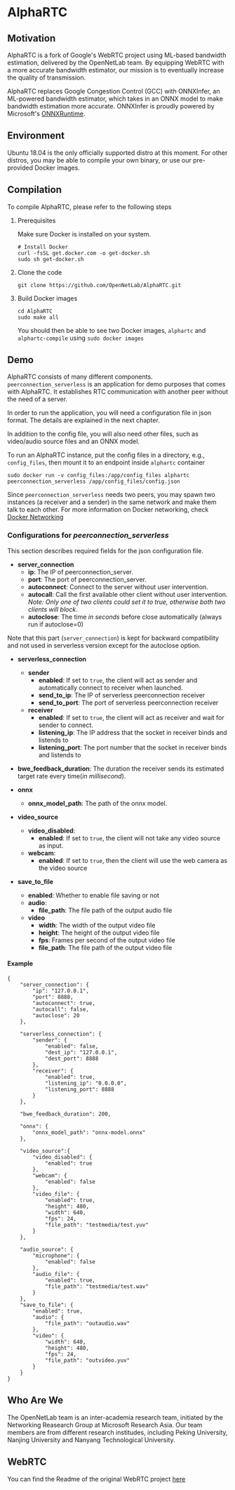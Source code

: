 # AlphaRTC

## Motivation
AlphaRTC is a fork of Google's WebRTC project using ML-based bandwidth estimation, delivered by the OpenNetLab team. By equipping WebRTC with a more accurate bandwidth estimator, our mission is to eventually increase the quality of transmission.

AlphaRTC replaces Google Congestion Control (GCC) with ONNXInfer, an ML-powered bandwidth estimator, which takes in an ONNX model to make bandwidth estimation more accurate. ONNXInfer is proudly powered by Microsoft's [ONNXRuntime](https://github.com/microsoft/onnxruntime).

## Environment
Ubuntu 18.04 is the only officially supported distro at this moment. For other distros, you may be able to compile your own binary, or use our pre-provided Docker images.

## Compilation

To compile AlphaRTC, please refer to the following steps

1. Prerequisites

   Make sure Docker is installed on your system.

   ```
   # Install Docker
   curl -fsSL get.docker.com -o get-docker.sh
   sudo sh get-docker.sh
   ```

2. Clone the code
   ```
   git clone https://github.com/OpenNetLab/AlphaRTC.git
   ```

3. Build Docker images
   ```
   cd AlphaRTC
   sudo make all
   ```
 
   You should then be able to see two Docker images, `alphartc` and `alphartc-compile` using `sudo docker images`
 
## Demo
AlphaRTC consists of many different components. `peerconnection_serverless` is an application for demo purposes that comes with AlphaRTC. It establishes RTC communication with another peer without the need of a server.

In order to run the application, you will need a configuration file in json format. The details are explained in the next chapter.

In addition to the config file, you will also need other files, such as video/audio source files and an ONNX model.

To run an AlphaRTC instance, put the config files in a directory, e.g., `config_files`, then mount it to an endpoint inside `alphartc` container

```
sudo docker run -v config_files:/app/config_files alphartc peerconnection_serverless /app/config_files/config.json
```

Since `peerconnection_serverless` needs two peers, you may spawn two instances (a receiver and a sender) in the same network and make them talk to each other. For more information on Docker networking, check [Docker Networking](https://docs.docker.com/network/network-tutorial-standalone/)

### Configurations for *peerconnection_serverless*
This section describes required fields for the json configuration file.

- **server_connection**
  - **ip**: The IP of peerconnection_server.
  - **port**: The port of peerconnection_server.
  - **autoconnect**: Connect to the server without user intervention.
  - **autocall**: Call the first available other client without user intervention. *Note: Only one of two clients could set it to true, otherwise both two clients will block*.
  - **autoclose**: The time *in seconds* before close automatically (always run if autoclose=0)

Note that this part (`server_connection`) is kept for backward compatibility and not used in serverless version except for the autoclose option.

- **serverless_connection**
  - **sender**
    - **enabled**: If set to `true`, the client will act as sender and automatically connect to receiver when launched.
    - **send_to_ip**: The IP of serverless peerconnection receiver 
    - **send_to_port**: The port of serverless peerconnection receiver
  - **receiver**
    - **enabled**: If set to `true`, the client will act as receiver and wait for sender to connect.
    - **listening_ip**: The IP address that the socket in receiver binds and listends to
    - **listening_port**: The port number that the socket in receiver binds and listends to

- **bwe_feedback_duration**: The duration the receiver sends its estimated target rate every time(*in millisecond*).

- **onnx**
  - **onnx_model_path**: The path of the onnx model.

- **video_source**
  - **video_disabled**:
    - **enabled**: If set to `true`, the client will not take any video source as input.
  - **webcam**:
    - **enabled**: If set to `true`, then the client will use the web camera as the video source

- **save_to_file**
  - **enabled**: Whether to enable file saving or not
  - **audio**:
      - **file_path**: The file path of the output audio file
  - **video**
      - **width**: The width of the output video file
      - **height**: The height of the output video file
      - **fps**: Frames per second of the output video file
      - **file_path**: The file path of the output video file

#### Example

```
{
    "server_connection": {
        "ip": "127.0.0.1",
        "port": 8888,
        "autoconnect": true,
        "autocall": false,
        "autoclose": 20
    },

    "serverless_connection": {
        "sender": {
            "enabled": false,
            "dest_ip": "127.0.0.1",
            "dest_port": 8888
        },
        "receiver": {
            "enabled": true,
            "listening_ip": "0.0.0.0",
            "listening_port": 8888
        }
    },

    "bwe_feedback_duration": 200,

    "onnx": {
        "onnx_model_path": "onnx-model.onnx"
    },

    "video_source":{
        "video_disabled": {
            "enabled": true
        },
        "webcam": {
            "enabled": false
        },
        "video_file": {
            "enabled": true,
            "height": 480,
            "width": 640,
            "fps": 24,
            "file_path": "testmedia/test.yuv"
        }
    },

    "audio_source": {
        "microphone": {
            "enabled": false
        },
        "audio_file": {
            "enabled": true,
            "file_path": "testmedia/test.wav"
        }
    },
    "save_to_file": {
        "enabled": true,
        "audio": {
            "file_path": "outaudio.wav"
        },
        "video": {
            "width": 640,
            "height": 480,
            "fps": 24,
            "file_path": "outvideo.yuv"
        }
    }
}
```
## Who Are We
The OpenNetLab team is an inter-academia research team, initiated by the Networking Reasearch Group at Microsoft Research Asia. Our team members are from different research institudes, including Peking University, Nanjing University and Nanyang Technological University.

## WebRTC
You can find the Readme of the original WebRTC project [here](./README.webrtc.md)
